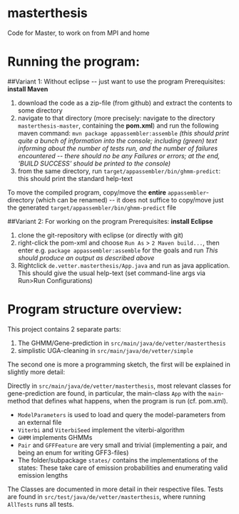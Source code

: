 # masterthesis
Code for Master, to work on from MPI and home

# Running the program:
##Variant 1: Without eclipse -- just want to use the program
Prerequisites: **install Maven**

 1. download the code as a zip-file (from github) and extract the contents to some directory
 2. navigate to that directory (more precisely: navigate to the directory `masterthesis-master`, containing the **pom.xml**) and run the following maven command: `mvn package appassembler:assemble`
   _(this should print quite a bunch of information into the console; including (green) text informing about the number of tests run, and the number of failures encountered -- there should no be any Failures or errors; at the end, 'BUILD SUCCESS' should be printed to the console)_
 3. from the same directory, run `target/appassembler/bin/ghmm-predict`: this should print the standard help-text

To move the compiled program, copy/move the **entire** `appassembler`-directory (which can be renamed) -- it does not suffice to copy/move just the generated `target/appassembler/bin/ghmm-predict` file

##Variant 2: For working on the program
Prerequisites: **install Eclipse**

 1. clone the git-repository with eclipse (or directly with git)
 2. right-click the pom-xml and choose `Run As` > `2 Maven build...`, then enter e.g. `package appassembler:assemble` for the goals and run
   _This should produce an output as described above_
 3. Rightclick `de.vetter.masterthesis/App.java` and run as java application. This should give the usual help-text (set command-line args via Run>Run Configurations)
 
# Program structure overview:
This project contains 2 separate parts:
 1. The GHMM/Gene-prediction in `src/main/java/de/vetter/masterthesis`
 2. simplistic UGA-cleaning in `src/main/java/de/vetter/simple`
 
The second one is more a programming sketch, the first will be explained in slightly more detail:

Directly in `src/main/java/de/vetter/masterthesis`, most relevant classes for gene-prediction are found, in particular, the main-class `App` with the `main`-method that defines what happens, when the program is run (cf. pom.xml). 
 - `ModelParameters` is used to load and query the model-parameters from an external file
 - `Viterbi` and `ViterbiSeed` implement the viterbi-algorithm
 - `GHMM` implements GHMMs
 - `Pair` and `GFFFeature` are very small and trivial (implementing a pair, and being an enum for writing GFF3-files)
 - The folder/subpackage `states/` contains the implementations of the states: These take care of emission probabilities and enumerating valid emission lengths

The Classes are documented in more detail in their respective files. Tests are found in `src/test/java/de/vetter/masterthesis`, where running `AllTests` runs all tests.
